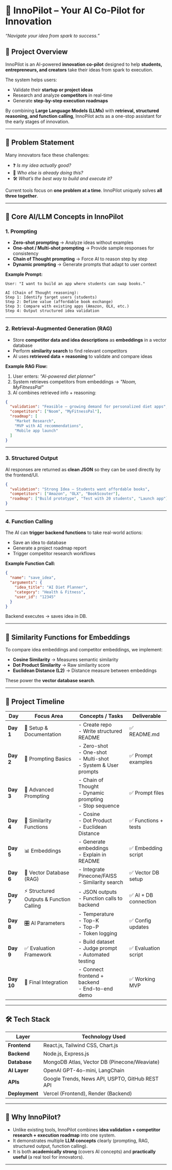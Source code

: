 # 🚀 InnoPilot – Your AI Co-Pilot for Innovation

*“Navigate your idea from spark to success.”*

## 📌 Project Overview

InnoPilot is an AI-powered **innovation co-pilot** designed to help **students, entrepreneurs, and creators** take their ideas from spark to execution.

The system helps users:

* Validate their **startup or project ideas**
* Research and analyze **competitors** in real-time
* Generate **step-by-step execution roadmaps**

By combining **Large Language Models (LLMs)** with **retrieval, structured reasoning, and function calling**, InnoPilot acts as a one-stop assistant for the early stages of innovation.

---

## 🎯 Problem Statement

Many innovators face these challenges:

* ❓ *Is my idea actually good?*
* 🏢 *Who else is already doing this?*
* 🛠️ *What’s the best way to build and execute it?*

Current tools focus on **one problem at a time**. InnoPilot uniquely solves **all three together**.

---

## 🧠 Core AI/LLM Concepts in InnoPilot

### 1. **Prompting**

* **Zero-shot prompting** → Analyze ideas without examples
* **One-shot / Multi-shot prompting** → Provide sample responses for consistency
* **Chain of Thought prompting** → Force AI to reason step by step
* **Dynamic prompting** → Generate prompts that adapt to user context

**Example Prompt:**

```
User: "I want to build an app where students can swap books."  

AI (Chain of Thought reasoning):  
Step 1: Identify target users (students)  
Step 2: Define value (affordable book exchange)  
Step 3: Compare with existing apps (Amazon, OLX, etc.)  
Step 4: Output structured idea validation  
```

---

### 2. **Retrieval-Augmented Generation (RAG)**

* Store **competitor data and idea descriptions** as **embeddings** in a vector database
* Perform **similarity search** to find relevant competitors
* AI uses **retrieved data + reasoning** to validate and compare ideas

**Example RAG Flow:**

1. User enters: *"AI-powered diet planner"*
2. System retrieves competitors from embeddings → *"Noom, MyFitnessPal"*
3. AI combines retrieved info + reasoning:

```json
{
  "validation": "Feasible – growing demand for personalized diet apps",
  "competitors": ["Noom", "MyFitnessPal"],
  "roadmap": [
    "Market Research",
    "MVP with AI recommendations",
    "Mobile app launch"
  ]
}
```

---

### 3. **Structured Output**

AI responses are returned as **clean JSON** so they can be used directly by the frontend/UI.

```json
{
  "validation": "Strong Idea – Students want affordable books",
  "competitors": ["Amazon", "OLX", "BookScouter"],
  "roadmap": ["Build prototype", "Test with 20 students", "Launch app"]
}
```

---

### 4. **Function Calling**

The AI can **trigger backend functions** to take real-world actions:

* Save an idea to database
* Generate a project roadmap report
* Trigger competitor research workflows

**Example Function Call:**

```json
{
  "name": "save_idea",
  "arguments": {
    "idea_title": "AI Diet Planner",
    "category": "Health & Fitness",
    "user_id": "12345"
  }
}
```

Backend executes → saves idea in DB.

---

## 🔬 Similarity Functions for Embeddings

To compare idea embeddings and competitor embeddings, we implement:

* **Cosine Similarity** → Measures semantic similarity
* **Dot Product Similarity** → Raw similarity score
* **Euclidean Distance (L2)** → Distance measure between embeddings

These power the **vector database search**.

---

## 📅 Project Timeline

| Day        | Focus Area                              | Concepts / Tasks                                                     | Deliverable          |
| ---------- | --------------------------------------- | -------------------------------------------------------------------- | -------------------- |
| **Day 1**  | 📖 Setup & Documentation                | - Create repo<br>- Write structured README                           | ✅ README.md          |
| **Day 2**  | 📝 Prompting Basics                     | - Zero-shot<br>- One-shot<br>- Multi-shot<br>- System & User prompts | ✅ Prompt examples    |
| **Day 3**  | 🔄 Advanced Prompting                   | - Chain of Thought<br>- Dynamic prompting<br>- Stop sequence         | ✅ Prompt files       |
| **Day 4**  | 🔢 Similarity Functions                 | - Cosine<br>- Dot Product<br>- Euclidean Distance                    | ✅ Functions + tests  |
| **Day 5**  | 📊 Embeddings                           | - Generate embeddings<br>- Explain in README                         | ✅ Embedding script   |
| **Day 6**  | 📂 Vector Database (RAG)                | - Integrate Pinecone/FAISS<br>- Similarity search                    | ✅ Vector DB setup    |
| **Day 7**  | ⚡ Structured Outputs & Function Calling | - JSON outputs<br>- Function calls to backend                        | ✅ AI + DB connection |
| **Day 8**  | 🎛️ AI Parameters                       | - Temperature<br>- Top-K<br>- Top-P<br>- Token logging               | ✅ Config updates     |
| **Day 9**  | ✅ Evaluation Framework                  | - Build dataset<br>- Judge prompt<br>- Automated testing             | ✅ Evaluation script  |
| **Day 10** | 🚀 Final Integration                    | - Connect frontend + backend<br>- End-to-end demo                    | ✅ Working MVP        |

---

## 🛠 Tech Stack

| Layer          | Technology Used                                 |
| -------------- | ----------------------------------------------- |
| **Frontend**   | React.js, Tailwind CSS, Chart.js                |
| **Backend**    | Node.js, Express.js                             |
| **Database**   | MongoDB Atlas, Vector DB (Pinecone/Weaviate)    |
| **AI Layer**   | OpenAI GPT-4o-mini, LangChain                   |
| **APIs**       | Google Trends, News API, USPTO, GitHub REST API |
| **Deployment** | Vercel (Frontend), Render (Backend)             |

---

## 🎯 Why InnoPilot?

* Unlike existing tools, InnoPilot combines **idea validation + competitor research + execution roadmap** into one system.
* It demonstrates multiple **LLM concepts** clearly (prompting, RAG, structured output, function calling).
* It is both **academically strong** (covers AI concepts) and **practically useful** (a real tool for innovators).

---

